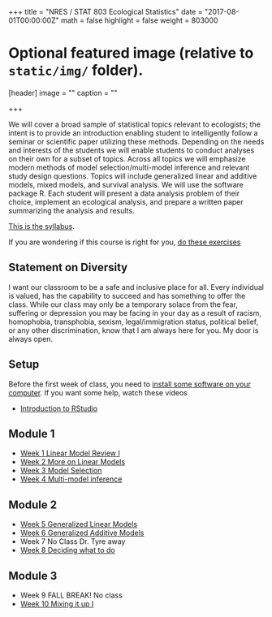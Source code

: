 +++
title = "NRES / STAT 803 Ecological Statistics"
date = "2017-08-01T00:00:00Z"
math = false
highlight = false
weight = 803000
# Optional featured image (relative to `static/img/` folder).
[header]
image = ""
caption = ""

+++

We will cover a broad sample of statistical topics relevant to ecologists; the intent is to provide an introduction enabling student to intelligently follow a seminar or scientific paper utilizing these methods. Depending on the needs and interests of the students we will enable students to conduct analyses on their own for a subset of topics. Across all topics we will emphasize modern methods of model selection/multi-model inference and relevant study design questions. Topics will include generalized linear and additive models, mixed models, and survival analysis. We will use the software package R. Each student will present a data analysis problem of their choice, implement an ecological analysis, and prepare a written paper summarizing the analysis and results.

[This is the syllabus][syllabus].  

If you are wondering if this course is right for you, [do these exercises](readiness/)

## Statement on Diversity

I want our classroom to be a safe and inclusive place for all. Every individual is valued, has the capability to succeed and has something to offer the class. While our class may only be a temporary solace from the fear, suffering or depression you may be facing in your day as a result of racism, homophobia, transphobia, sexism, legal/immigration status, political belief, or any other discrimination, know that I am always here for you. My door is always open. 

## Setup

Before the first week of class, you need to [install some software on your computer][computer-setup]. If you want some help, watch these videos

* [Introduction to RStudio](https://youtu.be/FNrCxTSzq6s)

## Module 1

- [Week 1 Linear Model Review I][Week_1]
- [Week 2 More on Linear Models][Week_2]
- [Week 3 Model Selection][Week_3]
- [Week 4 Multi-model inference][Week_4]

## Module 2

- [Week 5 Generalized Linear Models][Week_5]
- [Week 6 Generalized Additive Models][Week_6]
- Week 7 No Class Dr. Tyre away
- [Week 8 Deciding what to do][Week_8]

## Module 3

- Week 9 FALL BREAK! No class
- [Week 10 Mixing it up I][Week_10]

[syllabus]: /classes/NRES803/syllabus/
[computer-setup]: /classes/NRES803/computer-setup/
[Week_1]: /classes/NRES803/Week_1/
[Week_2]: /classes/NRES803/Week_2/
[Week_3]: /classes/NRES803/Week_3/
[Week_4]: /classes/NRES803/Week_4/
[Week_5]: /classes/NRES803/Week_5/
[Week_6]: /classes/NRES803/Week_6/
[Week_8]: /classes/NRES803/Week_8/
[Week_10]: /classes/NRES803/Week_10/